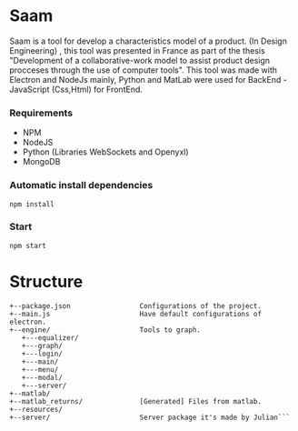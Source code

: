 # Saam

Saam is a tool for develop a characteristics model of a product. (In Design Engineering) , this tool was presented in France as part of the thesis "Development of a collaborative-work model to assist product design procceses through the use of computer tools". This tool was made with Electron and NodeJs mainly, Python and MatLab were used for BackEnd - JavaScript (Css,Html) for FrontEnd.

### Requirements

* NPM
* NodeJS
* Python (Libraries WebSockets and Openyxl)
* MongoDB

### Automatic install dependencies
```
npm install
```

### Start
```
npm start
```

# Structure

```Saam/ <br>
+--package.json                 Configurations of the project.
+--main.js                      Have default configurations of electron.
+--engine/                      Tools to graph.
   +---equalizer/               
   +---graph/
   +---login/
   +---main/
   +---menu/
   +---modal/
   +---server/
+--matlab/
+--matlab_returns/              [Generated] Files from matlab.
+--resources/
+--server/                      Server package it's made by Julian```
